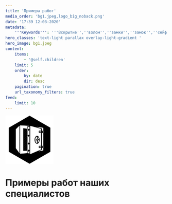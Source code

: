 ```yaml
---
title: 'Примеры работ'
media_order: 'bg1.jpeg,logo_big_noback.png'
date: '17:39 12-03-2020'
metadata:
    '''Keywords''': '''Вскрытие'',''взлом'',''замки'',''замок'',''сейф'',''авто'',''машина'',''мастер'',''дверь'''
hero_classes: 'text-light parallax overlay-light-gradient '
hero_image: bg1.jpeg
content:
    items:
        - '@self.children'
    limit: 5
    order:
        by: date
        dir: desc
    pagination: true
    url_taxonomy_filters: true
feed:
    limit: 10
---
```


![](logo_big_noback.png)
# Примеры работ наших специалистов